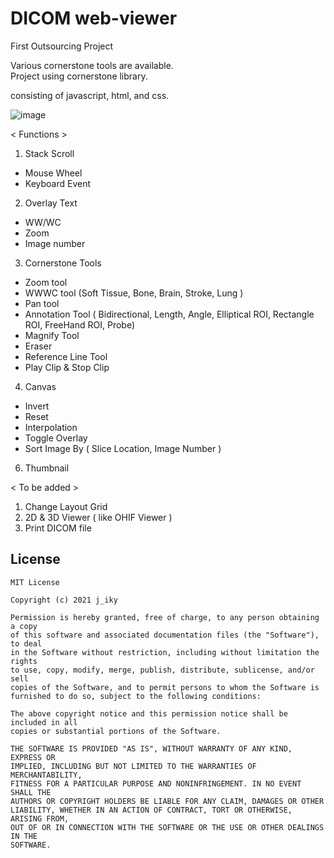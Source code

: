# DICOM web-viewer
First Outsourcing Project

Various cornerstone tools are available.
<br />Project using cornerstone library.

consisting of javascript, html, and css.

![image](https://user-images.githubusercontent.com/44565579/109736097-3de58780-7c07-11eb-93de-1a2051b7f5b3.png)

< Functions >
1. Stack Scroll
 - Mouse Wheel
 - Keyboard Event
 
2. Overlay Text
 - WW/WC
 - Zoom
 - Image number
 
3. Cornerstone Tools
 - Zoom tool
 - WWWC tool
  (Soft Tissue, Bone, Brain, Stroke, Lung )
 - Pan tool
 - Annotation Tool 
 ( Bidirectional, Length, Angle, Elliptical ROI, Rectangle ROI, FreeHand ROI, Probe)
 - Magnify Tool
 - Eraser
 - Reference Line Tool
 - Play Clip & Stop Clip
 
4. Canvas
 - Invert
 - Reset
 - Interpolation
 - Toggle Overlay
 - Sort Image By ( Slice Location, Image Number )
 
6. Thumbnail 

< To be added >
1. Change Layout Grid
2. 2D & 3D Viewer ( like OHIF Viewer )
3. Print DICOM file


## License
```
MIT License

Copyright (c) 2021 j_iky

Permission is hereby granted, free of charge, to any person obtaining a copy
of this software and associated documentation files (the "Software"), to deal
in the Software without restriction, including without limitation the rights
to use, copy, modify, merge, publish, distribute, sublicense, and/or sell
copies of the Software, and to permit persons to whom the Software is
furnished to do so, subject to the following conditions:

The above copyright notice and this permission notice shall be included in all
copies or substantial portions of the Software.

THE SOFTWARE IS PROVIDED "AS IS", WITHOUT WARRANTY OF ANY KIND, EXPRESS OR
IMPLIED, INCLUDING BUT NOT LIMITED TO THE WARRANTIES OF MERCHANTABILITY,
FITNESS FOR A PARTICULAR PURPOSE AND NONINFRINGEMENT. IN NO EVENT SHALL THE
AUTHORS OR COPYRIGHT HOLDERS BE LIABLE FOR ANY CLAIM, DAMAGES OR OTHER
LIABILITY, WHETHER IN AN ACTION OF CONTRACT, TORT OR OTHERWISE, ARISING FROM,
OUT OF OR IN CONNECTION WITH THE SOFTWARE OR THE USE OR OTHER DEALINGS IN THE
SOFTWARE.
```
